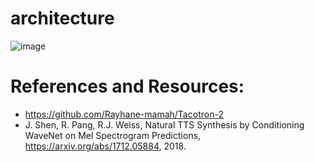 # architecture
![image](https://user-images.githubusercontent.com/37763987/130568041-1b8d0f6d-b21f-4552-ad99-05d1622aeabb.png)

# References and Resources:
- https://github.com/Rayhane-mamah/Tacotron-2
- J. Shen, R. Pang, R.J. Weiss, Natural TTS Synthesis by Conditioning WaveNet on Mel Spectrogram Predictions, https://arxiv.org/abs/1712.05884, 2018.


